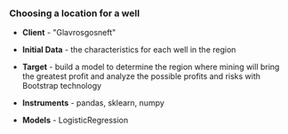 ### Choosing a location for a well
* **Client** - "Glavrosgosneft"

* **Initial Data** -  the characteristics for each well in the region

* **Target** - build a model to determine the region where mining will bring the greatest profit and analyze the possible profits and risks with Bootstrap technology

* **Instruments** - pandas, sklearn, numpy

* **Models** - LogisticRegression
